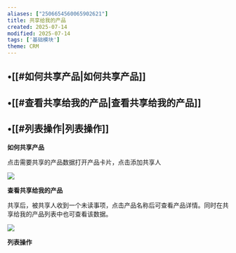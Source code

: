 ```yaml
---
aliases: ["2506654560065902621"]
title: 共享给我的产品
created: 2025-07-14
modified: 2025-07-14
tags: ['基础模块']
theme: CRM
---
```


## •[[#如何共享产品|如何共享产品]]

## •[[#查看共享给我的产品|查看共享给我的产品]]

## •[[#列表操作|列表操作]]

**如何共享产品**

点击需要共享的产品数据打开产品卡片，点击添加共享人

![](https://myhelpdoc.oss-cn-heyuan.aliyuncs.com/mdimages/3f8702b462499280198d7df8296bcf58.jpg)

**查看共享给我的产品**

共享后，被共享人收到一个未读事项，点击产品名称后可查看产品详情。同时在共享给我的产品列表中也可查看该数据。

![](https://myhelpdoc.oss-cn-heyuan.aliyuncs.com/mdimages/83ede8b787f2f9b5626d5b74be2bb839.jpg)

**列表操作**

